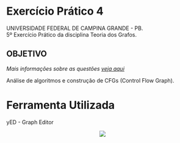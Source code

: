 # Exercício Prático 4

UNIVERSIDADE FEDERAL DE CAMPINA GRANDE - PB.  
5º Exercício Prático da disciplina Teoria dos Grafos.

## OBJETIVO
_Mais informações sobre as questões [veja aqui](Instrução/)_

Análise de algoritmos e construção de CFGs (Control Flow Graph).

# Ferramenta Utilizada
yED - Graph Editor



<p align="center">
  <img src="http://alumni.computacao.ufcg.edu.br/static/logica/images/logo.png"/>
</p>
